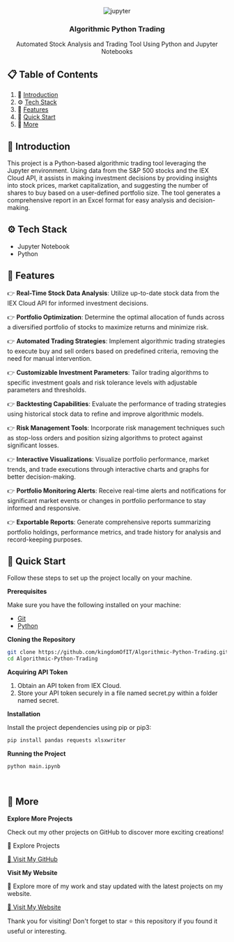 <div align="center">
  <!-- <br />
    <img src="https://github.com/adrianhajdin/social_media_app/assets/151519281/be514a19-3cbb-48b7-9acd-2cf4d2e319c4" alt="Project Banner">
  <br /> -->
  <div>
    <img src="https://img.shields.io/badge/-jupyter-black?style=for-the-badge&logoColor=white&logo=jupyter&color=FFA500" alt="jupyter" />
  </div>

  <h3 align="center">Algorithmic Python Trading</h3>

   <div align="center">
    Automated Stock Analysis and Trading Tool Using Python and Jupyter Notebooks
    </div>
</div>

## 📋 <a name="table">Table of Contents</a>

1. 🤖 [Introduction](#introduction)
2. ⚙️ [Tech Stack](#tech-stack)
3. 🔋 [Features](#features)
4. 🤸 [Quick Start](#quick-start)
5. 🚀 [More](#more)


## <a name="introduction">🤖 Introduction</a>

This project is a Python-based algorithmic trading tool leveraging the Jupyter environment. Using data from the S&P 500 stocks and the IEX Cloud API, it assists in making investment decisions by providing insights into stock prices, market capitalization, and suggesting the number of shares to buy based on a user-defined portfolio size. The tool generates a comprehensive report in an Excel format for easy analysis and decision-making.


## <a name="tech-stack">⚙️ Tech Stack</a>

- Jupyter Notebook
- Python

## <a name="features">🔋 Features</a>

👉 **Real-Time Stock Data Analysis**: Utilize up-to-date stock data from the IEX Cloud API for informed investment decisions.

👉 **Portfolio Optimization**: Determine the optimal allocation of funds across a diversified portfolio of stocks to maximize returns and minimize risk.

👉 **Automated Trading Strategies**: Implement algorithmic trading strategies to execute buy and sell orders based on predefined criteria, removing the need for manual intervention.

👉 **Customizable Investment Parameters**: Tailor trading algorithms to specific investment goals and risk tolerance levels with adjustable parameters and thresholds.

👉 **Backtesting Capabilities**: Evaluate the performance of trading strategies using historical stock data to refine and improve algorithmic models.

👉 **Risk Management Tools**: Incorporate risk management techniques such as stop-loss orders and position sizing algorithms to protect against significant losses.

👉 **Interactive Visualizations**: Visualize portfolio performance, market trends, and trade executions through interactive charts and graphs for better decision-making.

👉 **Portfolio Monitoring Alerts**: Receive real-time alerts and notifications for significant market events or changes in portfolio performance to stay informed and responsive.

👉 **Exportable Reports**: Generate comprehensive reports summarizing portfolio holdings, performance metrics, and trade history for analysis and record-keeping purposes.


## <a name="quick-start">🤸 Quick Start</a>

Follow these steps to set up the project locally on your machine.

**Prerequisites**

Make sure you have the following installed on your machine:

- [Git](https://git-scm.com/)
- [Python](https://www.python.org/)

**Cloning the Repository**

```bash
git clone https://github.com/kingdomOfIT/Algorithmic-Python-Trading.git
cd Algorithmic-Python-Trading
```

**Acquiring API Token**

1. Obtain an API token from IEX Cloud.
2. Store your API token securely in a file named secret.py within a folder named secret.

**Installation**

Install the project dependencies using pip or pip3:

```bash
pip install pandas requests xlsxwriter
```

**Running the Project**

```bash
python main.ipynb
```

<br />

## <a name="more">🚀 More</a>

**Explore More Projects**

Check out my other projects on GitHub to discover more exciting creations!

🌟 Explore Projects

<a href="https://github.com/kingdomOfIT" target="_blank">
🚀 Visit My GitHub
</a>

<br />

**Visit My Website**

🚀 Explore more of my work and stay updated with the latest projects on my website.

<a href="https:/amirkahriman.com" target="_blank">
🚀 Visit My Website
</a>

Thank you for visiting! Don't forget to star ⭐ this repository if you found it useful or interesting.

<br />
<br />

#

